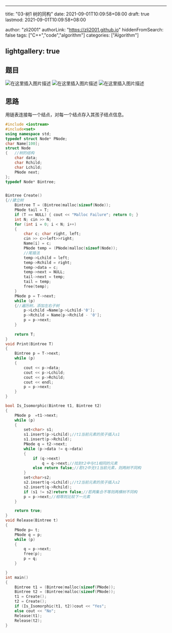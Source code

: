 

---

title: "03-树1 树的同构"
date: 2021-09-01T10:09:58+08:00
draft: true
lastmod: 2021-09-01T10:09:58+08:00

author: "zli2001"
authorLink: "https://zli2001.github.io"
hiddenFromSearch: false
tags: ["C++","code","algorithm"]
categories: ["Algorithm"]


lightgallery: true
---

<!--more-->

## 题目
![在这里插入图片描述](https://img-blog.csdnimg.cn/592acbcdb0804330a1bec60a6da3db68.png?x-oss-process=image/watermark,type_ZHJvaWRzYW5zZmFsbGJhY2s,shadow_50,text_Q1NETiBA5YWw5bee5omL5Y23,size_20,color_FFFFFF,t_70,g_se,x_16)
![在这里插入图片描述](https://img-blog.csdnimg.cn/9ecaac6ce142431e8b9e1ff55ce14c25.png?x-oss-process=image/watermark,type_ZHJvaWRzYW5zZmFsbGJhY2s,shadow_50,text_Q1NETiBA5YWw5bee5omL5Y23,size_20,color_FFFFFF,t_70,g_se,x_16)
![在这里插入图片描述](https://img-blog.csdnimg.cn/c0a5ab40c2e44ca18617805ce79c328c.png?x-oss-process=image/watermark,type_ZHJvaWRzYW5zZmFsbGJhY2s,shadow_50,text_Q1NETiBA5YWw5bee5omL5Y23,size_20,color_FFFFFF,t_70,g_se,x_16)



## 思路
用链表连接每一个结点，对每一个结点存入其孩子结点信息。


```cpp
#include <iostream>
#include<set>
using namespace std;
typedef struct Node* PNode;
char Name[100];
struct Node
{	//树的结构
	char data;
	char Rchild;
	char Lchild;
	PNode next;
};
typedef Node* Bintree;


Bintree Create()
{//建立树
	Bintree T = (Bintree)malloc(sizeof(Node));
	PNode tail = T;
	if (T == NULL) { cout << "Malloc Failure"; return 0; }
	int N; cin >> N;
	for (int i = 0; i < N; i++)
	{
		char c; char right, left;
		cin >> c>>left>>right;
		Name[i] = c;
		PNode temp = (PNode)malloc(sizeof(Node));
		//尾插法
		temp->Lchild = left;
		temp->Rchild = right;
		temp->data = c;
		temp->next = NULL;
		tail->next = temp;
		tail = temp;
		free(temp);
	}
	PNode p = T->next;
	while (p)
	{//遍历树，添加左右子树
		p->Lchild =Name[p->Lchild-'0'];
		p->Rchild = Name[p->Rchild - '0'];
		p = p->next;
	}
	
	return T;
}
void Print(Bintree T)
{
	Bintree p = T->next;
	while (p)
	{
		cout << p->data;
		cout << p->Lchild;
		cout << p->Rchild;
		cout << endl;
		p = p->next;
	}
}

bool Is_Isomorphic(Bintree t1, Bintree t2)
{
	PNode p  =t1->next;
	while (p)
	{	
		set<char> s1;
		s1.insert(p->Lchild);//t1当前元素的孩子插入s1
		s1.insert(p->Rchild);
		PNode q = t2->next;
		while (p->data != q->data)
		{
			if (q->next)
				q = q->next;//找到t2中与t1相同的元素
			else return false;//若t2中无t1当前元素，则两树不同构
		}
		set<char>s2;
		s2.insert(q->Lchild);//t2当前元素的孩子插入s2
		s2.insert(q->Rchild);
		if (s1 != s2)return false;//若两集合不等则两棵树不同构
		p = p->next;//相等则比较下一元素
	}

	return true;
}
void Release(Bintree t)
{
	PNode p= t;
	PNode q = p;
	while (p)
	{
		q = p->next;
		free(p);
		p = q;
	}

}
int main()
{
	Bintree t1 = (Bintree)malloc(sizeof(PNode));
	Bintree t2 = (Bintree)malloc(sizeof(PNode));
	t1 = Create();
	t2 = Create();
	if (Is_Isomorphic(t1, t2))cout << "Yes";
	else cout << "No";
	Release(t1);
	Release(t2);
}
```

